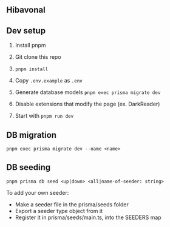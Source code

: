 ## Hibavonal

## Dev setup

1. Install pnpm

2. Git clone this repo

3. `pnpm install`

4. Copy `.env.example` as `.env`

5. Generate database models
   `pnpm exec prisma migrate dev`

6. Disable extensions that modify the page (ex. DarkReader)

7. Start with `pnpm run dev`

## DB migration

`pnpm exec prisma migrate dev --name <name>`

## DB seeding
`pnpm prisma db seed <up|down> <all|name-of-seeder: string>`

To add your own seeder:
- Make a seeder file in the prisma/seeds folder
- Export a seeder type object from it
- Register it in prisma/seeds/main.ts, into the SEEDERS map
